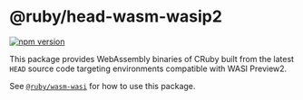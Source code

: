 # @ruby/head-wasm-wasip2

[![npm version](https://badge.fury.io/js/@ruby%2Fhead-wasm-wasip2.svg)](https://www.npmjs.com/package/@ruby/head-wasm-wasip2)

This package provides WebAssembly binaries of CRuby built from the latest `HEAD` source code targeting environments compatible with WASI Preview2.

See [`@ruby/wasm-wasi`](https://github.com/ruby/ruby.wasm/blob/main/packages/npm-packages/ruby-wasm-wasi/README.md) for how to use this package.
